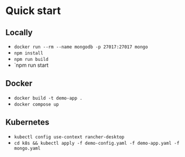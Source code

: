# Quick start

## Locally

- `docker run --rm --name mongodb -p 27017:27017 mongo`
- `npm install`
- `npm run build`
- `npm run start

## Docker

- `docker build -t demo-app .`
- `docker compose up`

## Kubernetes

- `kubectl config use-context rancher-desktop`
- `cd k8s && kubectl apply -f demo-config.yaml -f demo-app.yaml -f mongo.yaml`